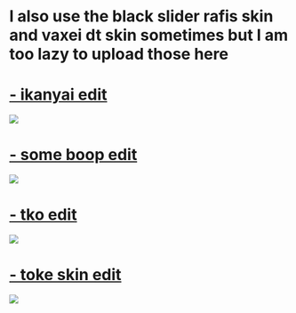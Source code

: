 # I also use the black slider rafis skin and vaxei dt skin sometimes but I am too lazy to upload those here

# [- ikanyai edit](https://muilyxiv.s-ul.eu/ovFDQkam) 
![](https://media.discordapp.net/attachments/819895623825358882/955203091207188510/screenshot803.jpg?width=722&height=406)

# [- some boop edit](https://muilyxiv.s-ul.eu/o6APdnUW) 
![](https://media.discordapp.net/attachments/819895623825358882/955202177134108732/screenshot800.jpg?width=722&height=406)

# [- tko edit](https://muilyxiv.s-ul.eu/lzaZp1dG) 
![](https://media.discordapp.net/attachments/819895623825358882/955202545171726356/screenshot801.jpg?width=722&height=406)

# [- toke skin edit](https://muilyxiv.s-ul.eu/l3atInUR) 
![](https://media.discordapp.net/attachments/819895623825358882/955202884579000320/screenshot802.jpg?width=722&height=406)
